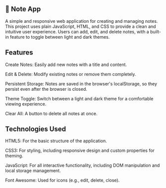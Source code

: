 ## 📝 Note App
A simple and responsive web application for creating and managing notes. This project uses plain JavaScript, HTML, and CSS to provide a clean and intuitive user experience. Users can add, edit, and delete notes, with a built-in feature to toggle between light and dark themes.

## Features
Create Notes: Easily add new notes with a title and content.

Edit & Delete: Modify existing notes or remove them completely.

Persistent Storage: Notes are saved in the browser's localStorage, so they persist even after the browser is closed.

Theme Toggle: Switch between a light and dark theme for a comfortable viewing experience.

Clear All: A button to delete all notes at once.

## Technologies Used
HTML5: For the basic structure of the application.

CSS3: For styling, including responsive design and custom properties for theming.

JavaScript: For all interactive functionality, including DOM manipulation and local storage management.

Font Awesome: Used for icons (e.g., edit, delete, close).
